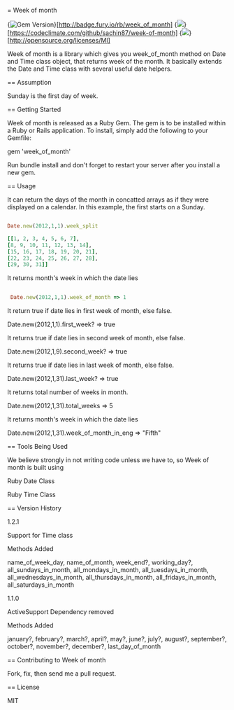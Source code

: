 = Week of month

{<img src="https://badge.fury.io/rb/week_of_month.svg" alt="Gem Version" />}[http://badge.fury.io/rb/week_of_month]
{<img src="https://codeclimate.com/github/sachin87/week-of-month.png" />}[https://codeclimate.com/github/sachin87/week-of-month]
{<img src="http://img.shields.io/license/MIT.png?color=green" />}[http://opensource.org/licenses/MI]

Week of month is a library which gives you week_of_month method on Date and Time
class object, that returns week of the month. It basically extends the Date and Time
class with several useful date helpers.

== Assumption

  Sunday is the first day of week.

== Getting Started

Week of month is released as a Ruby Gem. The gem is to be installed within a Ruby
or Rails application. To install, simply add the following to your Gemfile:

  gem 'week_of_month'
  
Run bundle install and don't forget to restart your server after you install a new gem.
  
== Usage

It can return the days of the month in concatted arrays as if they were displayed on a calendar. In this example, the first starts on a Sunday. 

```ruby

Date.new(2012,1,1).week_split

[[1, 2, 3, 4, 5, 6, 7],
[8, 9, 10, 11, 12, 13, 14], 
[15, 16, 17, 18, 19, 20, 21], 
[22, 23, 24, 25, 26, 27, 28], 
[29, 30, 31]]

```

It returns month's week in which the date lies

```ruby
    
 Date.new(2012,1,1).week_of_month => 1

 ```

 It return true if date lies in first week of month, else false.
       
 Date.new(2012,1,1).first_week? => true
   
 It returns true if date lies in second week of month, else false.
   
 Date.new(2012,1,9).second_week? => true
    
 It returns true if date lies in last week of month, else false.
  
 Date.new(2012,1,31).last_week? => true
  
 It returns total number of weeks in month.
  
 Date.new(2012,1,31).total_weeks => 5
  
 It returns month's week in which the date lies
   
 Date.new(2012,1,31).week_of_month_in_eng => "Fifth"
   
== Tools Being Used

We believe strongly in not writing code unless we have to, so Week of month is built using

Ruby Date Class
    
Ruby Time Class

== Version History
  
1.2.1
  
Support for Time class
  
Methods Added

name_of_week_day, name_of_month, week_end?, working_day?,
all_sundays_in_month, all_mondays_in_month, all_tuesdays_in_month,
all_wednesdays_in_month, all_thursdays_in_month, all_fridays_in_month,
all_saturdays_in_month
  
1.1.0
  
ActiveSupport Dependency removed
  
Methods Added
  
january?, february?, march?, april?, may?, june?, july?,
august?, september?, october?, november?, december?, last_day_of_month
  
== Contributing to Week of month

  Fork, fix, then send me a pull request.
  
== License

MIT
